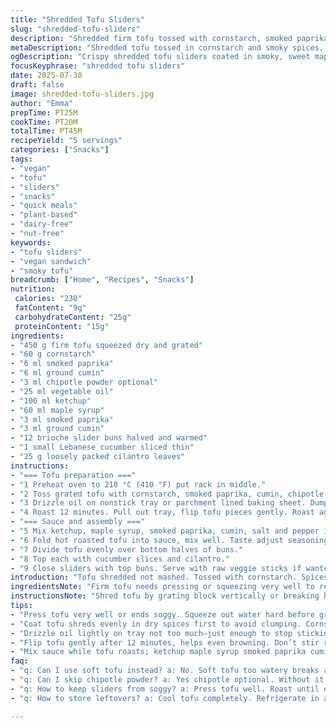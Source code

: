 ```yaml
---
title: "Shredded Tofu Sliders"
slug: "shredded-tofu-sliders"
description: "Shredded firm tofu tossed with cornstarch, smoked paprika, cumin, and chipotle powder then roasted till lightly crisp. Coated in a tangy maple-ketchup sauce spiced with cumin and smoked paprika. Served warm in mini brioche buns layered with thin cucumber slices and fresh cilantro leaves. Ready in about 40 minutes. Vegan, nut-free, dairy-free, eggless. Yields 5 servings. Great as handheld snacks or light mains."
metaDescription: "Shredded tofu tossed in cornstarch and smoky spices, roasted to crisp edges then coated in tangy maple-ketchup sauce. Served warm in mini brioche buns with cucumber and cilantro."
ogDescription: "Crispy shredded tofu sliders coated in smoky, sweet maple-ketchup sauce. Vegan, nut-free, served warm with cucumber and fresh cilantro in soft brioche buns. Quick prep."
focusKeyphrase: "shredded tofu sliders"
date: 2025-07-30
draft: false
image: shredded-tofu-sliders.jpg
author: "Emma"
prepTime: PT25M
cookTime: PT20M
totalTime: PT45M
recipeYield: "5 servings"
categories: ["Snacks"]
tags:
- "vegan"
- "tofu"
- "sliders"
- "snacks"
- "quick meals"
- "plant-based"
- "dairy-free"
- "nut-free"
keywords:
- "tofu sliders"
- "vegan sandwich"
- "smoky tofu"
breadcrumb: ["Home", "Recipes", "Snacks"]
nutrition: 
 calories: "230"
 fatContent: "9g"
 carbohydrateContent: "25g"
 proteinContent: "15g"
ingredients:
- "450 g firm tofu squeezed dry and grated"
- "60 g cornstarch"
- "6 ml smoked paprika"
- "6 ml ground cumin"
- "3 ml chipotle powder optional"
- "25 ml vegetable oil"
- "100 ml ketchup"
- "60 ml maple syrup"
- "3 ml smoked paprika"
- "3 ml ground cumin"
- "12 brioche slider buns halved and warmed"
- "1 small Lebanese cucumber sliced thin"
- "25 g loosely packed cilantro leaves"
instructions:
- "=== Tofu preparation ==="
- "1 Preheat oven to 210 °C (410 °F) put rack in middle."
- "2 Toss grated tofu with cornstarch, smoked paprika, cumin, chipotle powder if using, plenty salt and pepper in big bowl."
- "3 Drizzle oil on nonstick tray or parchment lined baking sheet. Dump tofu on top. Coat tofu lightly with oil by hand or spatula."
- "4 Roast 12 minutes. Pull out tray, flip tofu pieces gently. Roast again about 8 minutes."
- "=== Sauce and assembly ==="
- "5 Mix ketchup, maple syrup, smoked paprika, cumin, salt and pepper in original bowl until sauce smooth."
- "6 Fold hot roasted tofu into sauce, mix well. Taste adjust seasoning if needed."
- "7 Divide tofu evenly over bottom halves of buns."
- "8 Top each with cucumber slices and cilantro."
- "9 Close sliders with top buns. Serve with raw veggie sticks if wanted."
introduction: "Tofu shredded not mashed. Tossed with cornstarch. Spices dry first, paprika cumin chipotle faint heat. Oil drizzled to moisten before baking. Crispy edges develop inside oven heat. Flip once halfway through. Sauce made simple mixing ketchup maple syrup plus same spices. Salt pepper balanced. Toss tofu hot in sauce then pile high on brioche slider buns warmed bright. Cucumber crisp freshness. Cilantro leaves herbal burst. Easiest to eat as snacks. Little sandwiches. Great for party or quick meals. Vegan allergen friendly friendly: no nuts dairy eggs. Minimal fuss. Mostly roast and mix."
ingredientsNote: "Firm tofu needs pressing or squeezing very well to remove moisture otherwise soggy texture. Grating tofu breaks block into shreds mimicking pulled meat. Cornstarch coats, drying surface for crisp roast. Smoked paprika and cumin classic smoky spices, chipotle powder optional for mild heat. Oil just enough to coat tray and tofu to promote browning. Maple syrup sweetens ketchup bases tangy tomato flavor, binding spice notes. Brioche buns soft slightly sweet pillowy texture contrast tofu's crisp. Cucumber thin rounds add crunch, cooling contrast next to spices. Cilantro leaves fragrant fresh herb topping. Quantities adjusted for 5 servings, feel free scaling. Keep buns warm by toasting or microwaving wrapped in damp cloth."
instructionsNote: "Shred tofu by grating block vertically or breaking by hand into thin threads. Mix dry ingredients thoroughly ensuring tofu shreds coated. Oil baking sheet before tofu goes on - helps crisp and prevents sticking. Roast at high heat 210 °C - important for drying and starting browning. Flip tofu at 12 minute mark; uneven browning if left one side. Sauce made while tofu roasts to save time; mixing all components well avoids clumps. Toss tofu in sauce while hot so absorbs flavor quickly. Taste and season after mixing to balance sweet, smoky, and heat. Assemble sliders quickly while tofu and buns still warm for best mouthfeel. Adding cucumber late keeps crunch fresh, cilantro just before serving to maintain vibrancy and prevent wilting."
tips:
- "Press tofu very well or ends soggy. Squeeze out water hard before grating—helps keep crisp edges during roast. Grate tofu rather than crumble for pulled texture."
- "Coat tofu shreds evenly in dry spices first to avoid clumping. Cornstarch binds moisture out, creates crisp layer, don’t skip or tofu stays soft."
- "Drizzle oil lightly on tray not too much—just enough to stop sticking. Spread tofu in single layer so heat reaches all sides, roast hot 210 degrees Celsius."
- "Flip tofu gently after 12 minutes, helps even browning. Don’t stir rough or pieces break. Crispness comes from dry surface and hot oven."
- "Mix sauce while tofu roasts; ketchup maple syrup smoked paprika cumin salt pepper. Toss tofu hot so sauce clings and absorbs flavors fast. Add cucumber late to keep crunch."
faq:
- "q: Can I use soft tofu instead? a: No. Soft tofu too watery breaks apart. Won’t crisp or shred well. Firm or extra firm best. Press must be thorough too."
- "q: Can I skip chipotle powder? a: Yes chipotle optional. Without it less heat, still smoky flavor from paprika cumin. Substitute mild chili powder if wanted. Adjust to taste."
- "q: How to keep sliders from soggy? a: Press tofu well. Roast until edges crisp. Warm buns but not wet. Add cucumber right before serving to avoid moisture buildup."
- "q: How to store leftovers? a: Cool tofu completely. Refrigerate in airtight container separate from buns. Reheat tofu oven or pan crisp again. Buns best fresh but can microwave wrapped briefly."

---
```

